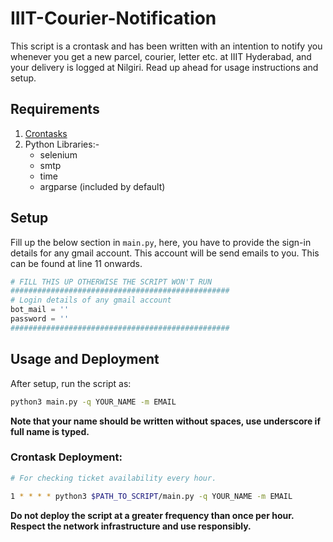 # IIIT-Courier-Notification

This script is a crontask and has been written with an intention to notify you whenever you get a new parcel, courier, letter etc. at IIIT Hyderabad, and your delivery is logged at Nilgiri. Read up ahead for usage instructions and setup.

## Requirements
1. [Crontasks](https://awc.com.my/uploadnew/5ffbd639c5e6eccea359cb1453a02bed_Setting%20Up%20Cron%20Job%20Using%20crontab.pdf)
2. Python Libraries:-
    - selenium
    - smtp
    - time
    - argparse (included by default)
  
## Setup
Fill up the below section in ```main.py```, here, you have to provide the sign-in details for any gmail account. This account will be send emails to you.
This can be found at line 11 onwards.

```python
# FILL THIS UP OTHERWISE THE SCRIPT WON'T RUN
#################################################
# Login details of any gmail account
bot_mail = ''
password = ''
#################################################
```

## Usage and Deployment
After setup, run the script as:

```bash
python3 main.py -q YOUR_NAME -m EMAIL 
```
**Note that your name should be written without spaces, use underscore if full name is typed.**

### Crontask Deployment:

```bash
# For checking ticket availability every hour.

1 * * * * python3 $PATH_TO_SCRIPT/main.py -q YOUR_NAME -m EMAIL
```

**Do not deploy the script at a greater frequency than once per hour. Respect the network infrastructure and use responsibly.**